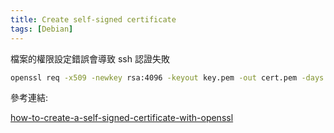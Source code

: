```yaml
---
title: Create self-signed certificate
tags: [Debian]
---
```


<!--more-->
檔案的權限設定錯誤會導致 ssh 認證失敗

```sh
openssl req -x509 -newkey rsa:4096 -keyout key.pem -out cert.pem -days 365 -nodes
```
參考連結:

[ how-to-create-a-self-signed-certificate-with-openssl ]( http://stackoverflow.com/questions/10175812/how-to-create-a-self-signed-certificate-with-openssl )
